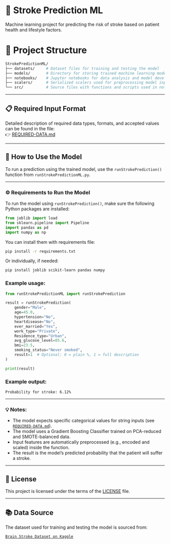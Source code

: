 # 🧠 Stroke Prediction ML

Machine learning project for predicting the risk of stroke based on patient health and lifestyle factors.

# 📁 Project Structure
```bash
StrokePredictionML/
├── datasets/     # Dataset files for training and testing the model
├── models/       # Directory for storing trained machine learning models
├── notebooks/    # Jupyter notebooks for data analysis and model development
├── scalers/      # Serialized scalers used for preprocessing model input
└── src/          # Source files with functions and scripts used in notebooks
```

---

## 📋 Required Input Format

Detailed description of required data types, formats, and accepted values can be found in the file:  
👉 [REQUIRED-DATA.md](REQUIRED-DATA.md)

---

## 🚀 How to Use the Model

To run a prediction using the trained model, use the `runStrokePrediction()` function from `runStrokePredictionML.py`.

---

### ⚙️ Requirements to Run the Model

To run the model using `runStrokePrediction()`, make sure the following Python packages are installed:

```python
from joblib import load
from sklearn.pipeline import Pipeline
import pandas as pd
import numpy as np
```

You can install them with requirements file:

```bash
pip install -r requirements.txt
```

Or individually, if needed:

```bash
pip install joblib scikit-learn pandas numpy
```


### Example usage:

```python
from runStrokePredictionML import runStrokePrediction

result = runStrokePrediction(
    gender="Male",
    age=45.0,
    hypertension="No",
    heartdisease="No",
    ever_married="Yes",
    work_type="Private",
    Residence_type="Urban",
    avg_glucose_level=85.6,
    bmi=23.5,
    smoking_status="Never smoked",
    result=1  # Optional: 0 = plain %, 1 = full description
)

print(result)
````

### Example output:

```
Probability for stroke: 6.12%
```

---

### 💡 Notes:

* The model expects specific categorical values for string inputs (see [`REQUIRED-DATA.md`](REQUIRED-DATA.md)).
* The model uses a Gradient Boosting Classifier trained on PCA-reduced and SMOTE-balanced data.
* Input features are automatically preprocessed (e.g., encoded and scaled) inside the function.
* The result is the model’s predicted probability that the patient will suffer a stroke.

---


## 📖 License

This project is licensed under the terms of the [LICENSE](LICENSE) file.

---

## 📚 Data Source
The dataset used for training and testing the model is sourced from:

[`Brain Stroke Dataset on Kaggle`](https://www.kaggle.com/datasets/jillanisofttech/brain-stroke-dataset)
